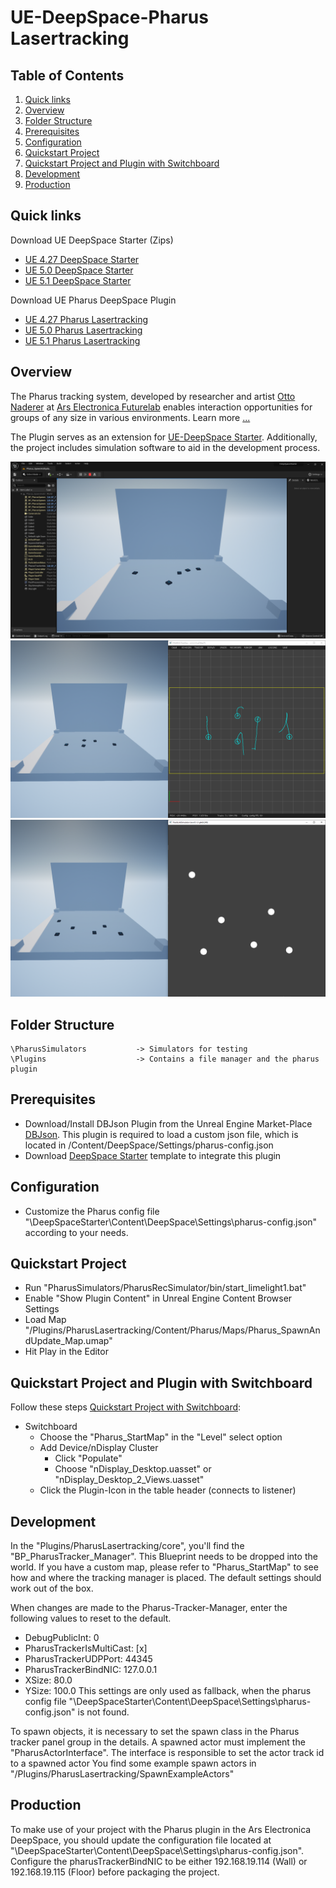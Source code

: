 # UE-DeepSpace-Pharus Lasertracking
## Table of Contents
1. [Quick links](#quick-links)
2. [Overview](#overview)
3. [Folder Structure](#folder-structure)
5. [Prerequisites](#prerequisites)
4. [Configuration](#configuration)
6. [Quickstart Project](#quickstart-project)
7. [Quickstart Project and Plugin with Switchboard](#quickstart-project-and-plugin-with-switchboard)
8. [Development](#development)
9. [Production](#production)

## Quick links
Download UE DeepSpace Starter (Zips)
* [UE 4.27 DeepSpace Starter](https://github.com/ArsElectronicaFuturelab/UE-DeepSpace-Starter/archive/refs/heads/UE-4.27.2-DeepSpace-Starter.zip)
* [UE 5.0 DeepSpace Starter](https://github.com/ArsElectronicaFuturelab/UE-DeepSpace-Starter/archive/refs/heads/UE-5.0-DeepSpace-Starter.zip)
* [UE 5.1 DeepSpace Starter](https://github.com/ArsElectronicaFuturelab/UE-DeepSpace-Starter/archive/refs/heads/UE-5.1-DeepSpace-Starter.zip)

Download UE Pharus DeepSpace Plugin
* [UE 4.27 Pharus Lasertracking](https://github.com/ArsElectronicaFuturelab/UE-DeepSpace-PharusLasertracking/archive/refs/heads/UE-4.27-Pharus-Lasertracking-Plugin.zip)
* [UE 5.0 Pharus Lasertracking](https://github.com/ArsElectronicaFuturelab/UE-DeepSpace-PharusLasertracking/archive/refs/heads/UE-5.0-Pharus-Lasertracking-Plugin.zip)
* [UE 5.1 Pharus Lasertracking](https://github.com/ArsElectronicaFuturelab/UE-DeepSpace-PharusLasertracking/archive/refs/heads/UE-5.1-Pharus-Lasertracking-Plugin.zip)

## Overview
The Pharus tracking system, developed by researcher and artist [Otto Naderer](https://ars.electronica.art/futurelab/en/naderer-otto/) at [Ars Electronica Futurelab](https://ars.electronica.art/futurelab/en) enables interaction opportunities for groups of any size in various environments. Learn more [...](https://ars.electronica.art/futurelab/en/projects-phar)

The Plugin serves as an extension for [UE-DeepSpace Starter](https://github.com/ArsElectronicaFuturelab/UE-DeepSpace-Starter). Additionally, the project includes simulation software to aid in the development process.

![Example 1](https://github.com/ArsElectronicaFuturelab/UE-DeepSpace-PharusLasertracking/blob/main/Files/pharus-example-view-in-editor-1.png)
![Example 2](https://github.com/ArsElectronicaFuturelab/UE-DeepSpace-PharusLasertracking/blob/main/Files/pharus-example-view-in-editor-2.png)
![Example 3](https://github.com/ArsElectronicaFuturelab/UE-DeepSpace-PharusLasertracking/blob/main/Files/pharus-example-view-in-editor-3.png)

## Folder Structure
    \PharusSimulators           -> Simulators for testing
    \Plugins                    -> Contains a file manager and the pharus plugin

## Prerequisites 
* Download/Install DBJson Plugin from the Unreal Engine Market-Place [DBJson](https://www.unrealengine.com/marketplace/en-US/product/dbjson). This plugin is required to load a custom json file, which is located in /Content/DeepSpace/Settings/pharus-config.json
* Download [DeepSpace Starter](https://github.com/ArsElectronicaFuturelab/UE-DeepSpace-Starter) template to integrate this plugin

## Configuration
* Customize the Pharus config file "\DeepSpaceStarter\Content\DeepSpace\Settings\pharus-config.json" according to your needs.

## Quickstart Project
* Run "PharusSimulators/PharusRecSimulator/bin/start_limelight1.bat"
* Enable "Show Plugin Content" in Unreal Engine Content Browser Settings
* Load Map "/Plugins/PharusLasertracking/Content/Pharus/Maps/Pharus_SpawnAndUpdate_Map.umap"
* Hit Play in the Editor

## Quickstart Project and Plugin with Switchboard
Follow these steps [Quickstart Project with Switchboard](https://github.com/ArsElectronicaFuturelab/UE-DeepSpace-Starter#quickstart-project-with-switchboard):
* Switchboard
   * Choose the "Pharus_StartMap" in the "Level" select option
   * Add Device/nDisplay Cluster
      * Click "Populate"
      * Choose "nDisplay_Desktop.uasset" or "nDisplay_Desktop_2_Views.uasset"
   * Click the Plugin-Icon in the table header (connects to listener)

## Development
In the "Plugins/PharusLasertracking/core", you'll find the "BP_PharusTracker_Manager". This Blueprint needs to be dropped into the world. If you have a custom map, please refer to "Pharus_StartMap" to see how and where the tracking manager is placed. The default settings should work out of the box.

When changes are made to the Pharus-Tracker-Manager, enter the following values to reset to the default.
* DebugPublicInt: 0
* PharusTrackerIsMultiCast: [x]
* PharusTrackerUDPPort: 44345
* PharusTrackerBindNIC: 127.0.0.1
* XSize: 80.0
* YSize: 100.0
This settings are only used as fallback, when the pharus config file "\DeepSpaceStarter\Content\DeepSpace\Settings\pharus-config.json" is not found.

To spawn objects, it is necessary to set the spawn class in the Pharus tracker panel group in the details. A spawned actor must implement the "PharusActorInterface". The interface is responsible to set the actor track id to a spawned actor You find some example spawn actors in "/Plugins/PharusLasertracking/SpawnExampleActors"

## Production
To make use of your project with the Pharus plugin in the Ars Electronica DeepSpace, you should update the configuration file located at "\DeepSpaceStarter\Content\DeepSpace\Settings\pharus-config.json". Configure the pharusTrackerBindNIC to be either 192.168.19.114 (Wall) or 192.168.19.115 (Floor) before packaging the project.
